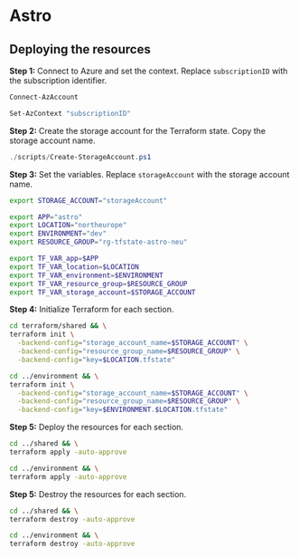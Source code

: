 # Astro

## Deploying the resources

**Step 1:** Connect to Azure and set the context. Replace `subscriptionID` with the subscription identifier.

```powershell
Connect-AzAccount
```

```powershell
Set-AzContext "subscriptionID"
```

**Step 2:** Create the storage account for the Terraform state. Copy the storage account name.

```powershell
./scripts/Create-StorageAccount.ps1
```

**Step 3:** Set the variables. Replace `storageAccount` with the storage account name.

```bash
export STORAGE_ACCOUNT="storageAccount"
````

```bash
export APP="astro"
export LOCATION="northeurope"
export ENVIRONMENT="dev"
export RESOURCE_GROUP="rg-tfstate-astro-neu"
````

```bash
export TF_VAR_app=$APP
export TF_VAR_location=$LOCATION
export TF_VAR_environment=$ENVIRONMENT
export TF_VAR_resource_group=$RESOURCE_GROUP
export TF_VAR_storage_account=$STORAGE_ACCOUNT
```

**Step 4:** Initialize Terraform for each section.

```bash
cd terraform/shared && \
terraform init \
  -backend-config="storage_account_name=$STORAGE_ACCOUNT" \
  -backend-config="resource_group_name=$RESOURCE_GROUP" \
  -backend-config="key=$LOCATION.tfstate"
````

```bash
cd ../environment && \
terraform init \
  -backend-config="storage_account_name=$STORAGE_ACCOUNT" \
  -backend-config="resource_group_name=$RESOURCE_GROUP" \
  -backend-config="key=$ENVIRONMENT.$LOCATION.tfstate"
````

**Step 5:** Deploy the resources for each section.

```bash
cd ../shared && \
terraform apply -auto-approve
```

```bash
cd ../environment && \
terraform apply -auto-approve
```

**Step 5:** Destroy the resources for each section.

```bash
cd ../shared && \
terraform destroy -auto-approve
```

```bash
cd ../environment && \
terraform destroy -auto-approve
```
